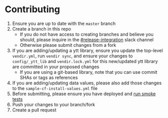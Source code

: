 # Contributing

1. Ensure you are up to date with the `master` branch
1. Create a branch in this repo
   - If you do not have access to creating branches and believe you should,
     please inquire in the [#release-integration](https://cloudfoundry.slack.com/archives/C0FAEKGUQ) slack channel
   - Otherwise please submit changes from a fork
1. If you are adding/updating a ytt library, ensure you update the top-level
   `vendir.yml`, run `vendir sync`, and ensure your changes to `config/_ytt_lib`
   and `vendir.lock.yml` for this new/updated ytt library are committed in your proposed changes
   - If you are using a git-based library, note that you can use commit SHAs
     or tags as references
1. If you are adding/updating data values, please also add those changes to the
   `sample-cf-install-values.yml` file
1. Before submitting, please ensure you have deployed and [run smoke
   tests](../docs/development.md#smoke-tests-1)
1. Push your changes to your branch/fork
1. Create a pull request
